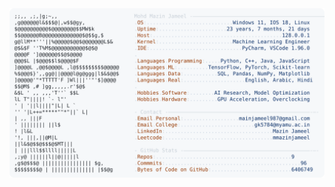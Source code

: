 <picture>
  <source srcset="https://raw.githubusercontent.com/mmazinjameel/mmazinjameel/main/dark_mode.svg?v=1750932723" media="(prefers-color-scheme: dark)">
  <img src="https://raw.githubusercontent.com/mmazinjameel/mmazinjameel/main/light_mode.svg?v=1750932723">
</picture>
